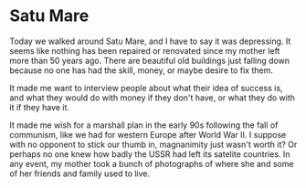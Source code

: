 # Satu Mare

Today we walked around Satu Mare, and I have to say it was depressing. It seems
like nothing has been repaired or renovated since my mother left more than 50
years ago. There are beautiful old buildings just falling down because no one
has had the skill, money, or maybe desire to fix them. 

It made me want to interview people about what their idea of success is, and
what they would do with money if they don't have, or what they do with it if
they have it.

It made me wish for a marshall plan in the early 90s following the fall of
communism, like we had for western Europe after World War II. I suppose with no
opponent to stick our thumb in, magnanimity just wasn't worth it? Or perhaps no
one knew how badly the USSR had left its satelite countries. In any event, my
mother took a bunch of photographs of where she and some of her friends and
family used to live.
